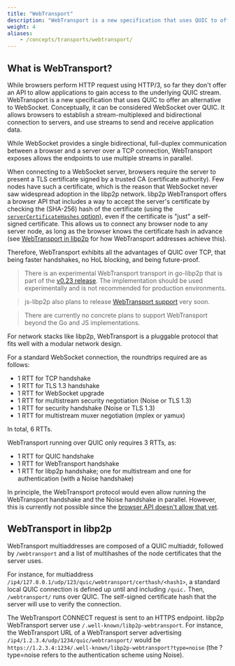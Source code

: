 ```yaml
---
title: "WebTransport"
description: "WebTransport is a new specification that uses QUIC to offer an alternative to WebSocket. Conceptually, it can be considered WebSocket over QUIC.Learn about WebTransport and how it is used in libp2p."
weight: 4
aliases:
    - /concepts/transports/webtransport/
---
```


## What is WebTransport?

While browsers perform HTTP request using HTTP/3, so far they don't offer an API to allow
applications to gain access to the underlying QUIC stream.
WebTransport is a new specification that uses QUIC to offer an alternative to
WebSocket. Conceptually, it can be considered WebSocket over QUIC.
It allows browsers to establish a stream-multiplexed and bidirectional connection
to servers, and use streams to send and receive application data.

While WebSocket provides a single bidirectional, full-duplex communication between a
browser and a server over a TCP connection, WebTransport exposes allows the endpoints to use multiple
streams in parallel.

When connecting to a WebSocket server, browsers require the server to present a
TLS certificate signed by a trusted CA (certificate authority). Few nodes have such
a certificate, which is the reason that WebSocket never saw widespread adoption in the
libp2p network. libp2p WebTransport offers a browser API that includes a way to
accept the server's certificate by checking the (SHA-256) hash of the certificate
(using the
[`serverCertificateHashes` option](https://www.w3.org/TR/webtransport/#dom-webtransportoptions-servercertificatehashes)),
even if the certificate is "just" a self-signed certificate. This allows us to connect
any browser node to any server node, as long as the browser knows the certificate hash in
advance (see [WebTransport in libp2p](#webtransport-in-libp2p) for how WebTransport addresses
achieve this).

Therefore, WebTransport exhibits all the advantages of QUIC over TCP, that being
faster handshakes, no HoL blocking, and being future-proof.

> There is an experimental WebTransport transport in go-libp2p that is part
> of the [v0.23 release](https://github.com/libp2p/go-libp2p/releases/tag/v0.23.0).
> The implementation should be used experimentally and is not recommended for production
> environments.

> js-libp2p also plans to release
> [WebTransport support](https://github.com/libp2p/js-libp2p-webtransport) very soon.

> There are currently no concrete plans to support WebTransport beyond the Go and JS
> implementations.

For network stacks like libp2p, WebTransport is a pluggable
protocol that fits well with a modular network design.

For a standard WebSocket connection, the roundtrips required are as follows:

- 1 RTT for TCP handshake
- 1 RTT for TLS 1.3 handshake
- 1 RTT for WebSocket upgrade
- 1 RTT for multistream security negotiation (Noise or TLS 1.3)
- 1 RTT for security handshake (Noise or TLS 1.3)
- 1 RTT for multistream muxer negotiation (mplex or yamux)

In total, 6 RTTs.

WebTransport running over QUIC only requires 3 RTTs, as:

- 1 RTT for QUIC handshake
- 1 RTT for WebTransport handshake
- 1 RTT for libp2p handshake; one for multistream and one for authentication
  (with a Noise handshake)

In principle, the WebTransport protocol would even allow running the WebTransport
handshake and the Noise handshake in parallel. However, this is currently not
possible since the [browser API doesn't allow that yet](https://github.com/w3c/webtransport/issues/409).

## WebTransport in libp2p

WebTransport multiaddresses are composed of a QUIC multiaddr, followed
by `/webtransport` and a list of multihashes of the node certificates that the server uses.

For instance, for multiaddress `/ip4/127.0.0.1/udp/123/quic/webtransport/certhash/<hash1>`,
a standard local QUIC connection is defined up until and including `/quic.`
Then, `/webtransport/` runs over QUIC. The self-signed certificate hash that the
server will use to verify the connection.

The WebTransport CONNECT request is sent to an HTTPS endpoint. libp2p WebTransport server use
`/.well-known/libp2p-webtransport`. For instance, the WebTransport URL of a WebTransport
server advertising `/ip4/1.2.3.4/udp/1234/quic/webtransport/` would be
`https://1.2.3.4:1234/.well-known/libp2p-webtransport?type=noise`
(the ?type=noise refers to the authentication scheme using Noise).
